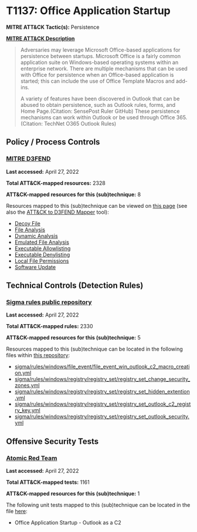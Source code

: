 # T1137: Office Application Startup
**MITRE ATT&CK Tactic(s):** Persistence

**[MITRE ATT&CK Description](https://attack.mitre.org/techniques/T1137)**
<blockquote>Adversaries may leverage Microsoft Office-based applications for persistence between startups. Microsoft Office is a fairly common application suite on Windows-based operating systems within an enterprise network. There are multiple mechanisms that can be used with Office for persistence when an Office-based application is started; this can include the use of Office Template Macros and add-ins.

A variety of features have been discovered in Outlook that can be abused to obtain persistence, such as Outlook rules, forms, and Home Page.(Citation: SensePost Ruler GitHub) These persistence mechanisms can work within Outlook or be used through Office 365.(Citation: TechNet O365 Outlook Rules)</blockquote>

## Policy / Process Controls
### [MITRE D3FEND](https://d3fend.mitre.org/)
**Last accessed:** April 27, 2022

**Total ATT&CK-mapped resources:** 2328

**ATT&CK-mapped resources for this (sub)technique:** 8

Resources mapped to this (sub)technique can be viewed on [this page](https://d3fend.mitre.org/) (see also the [ATT&CK to D3FEND Mapper](https://d3fend.mitre.org/tools/attack-mapper) tool):

* [Decoy File](https://d3fend.mitre.org/techniques/d3f:DecoyFile)
* [File Analysis](https://d3fend.mitre.org/techniques/d3f:FileAnalysis)
* [Dynamic Analysis](https://d3fend.mitre.org/techniques/d3f:DynamicAnalysis)
* [Emulated File Analysis](https://d3fend.mitre.org/techniques/d3f:EmulatedFileAnalysis)
* [Executable Allowlisting](https://d3fend.mitre.org/techniques/d3f:ExecutableAllowlisting)
* [Executable Denylisting](https://d3fend.mitre.org/techniques/d3f:ExecutableDenylisting)
* [Local File Permissions](https://d3fend.mitre.org/techniques/d3f:LocalFilePermissions)
* [Software Update](https://d3fend.mitre.org/techniques/d3f:SoftwareUpdate)

## Technical Controls (Detection Rules)
### [Sigma rules public repository](https://github.com/SigmaHQ/sigma)
**Last accessed:** April 27, 2022

**Total ATT&CK-mapped rules:** 2330

**ATT&CK-mapped resources for this (sub)technique:** 5

Resources mapped to this (sub)technique can be located in the following files within [this repository](https://github.com/SigmaHQ/sigma/tree/master/rules):

* [sigma/rules/windows/file_event/file_event_win_outlook_c2_macro_creation.yml](https://github.com/SigmaHQ/sigma/blob/master/rules/windows/file_event/file_event_win_outlook_c2_macro_creation.yml)
* [sigma/rules/windows/registry/registry_set/registry_set_change_security_zones.yml](https://github.com/SigmaHQ/sigma/blob/master/rules/windows/registry/registry_set/registry_set_change_security_zones.yml)
* [sigma/rules/windows/registry/registry_set/registry_set_hidden_extention.yml](https://github.com/SigmaHQ/sigma/blob/master/rules/windows/registry/registry_set/registry_set_hidden_extention.yml)
* [sigma/rules/windows/registry/registry_set/registry_set_outlook_c2_registry_key.yml](https://github.com/SigmaHQ/sigma/blob/master/rules/windows/registry/registry_set/registry_set_outlook_c2_registry_key.yml)
* [sigma/rules/windows/registry/registry_set/registry_set_outlook_security.yml](https://github.com/SigmaHQ/sigma/blob/master/rules/windows/registry/registry_set/registry_set_outlook_security.yml)


## Offensive Security Tests
### [Atomic Red Team](https://github.com/redcanaryco/atomic-red-team)
**Last accessed:** April 27, 2022

**Total ATT&CK-mapped tests:** 1161

**ATT&CK-mapped resources for this (sub)technique:** 1

The following unit tests mapped to this (sub)technique can be located in the file [here](https://github.com/redcanaryco/atomic-red-team/tree/master/atomics/T1137/T1137.yaml):

* Office Application Startup - Outlook as a C2

